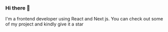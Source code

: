 ### Hi there 👋

<!--
**moa-mel/moa-mel** is a ✨ _special_ ✨ repository because its `README.md` (this file) appears on your GitHub profile.

Here are some ideas to get you started:

- 🔭 I’m currently working on React and Next js
- 🌱 Extrovert
- 👯 I’m looking to collaborate on Frontend development
- 📫 How to reach me: olaitanmaryakano@gmail.com
- ⚡ Fun fact: I'm a frontend developer and an aspiring IOS/android devloper
--> I'm a frontend developer using React and Next js. You can check out some of my project and kindly give it a star 
